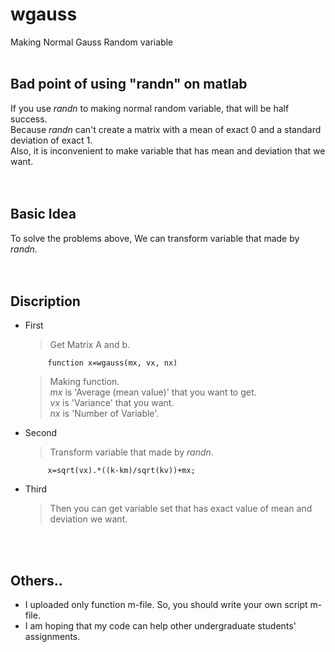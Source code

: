 # wgauss
Making Normal Gauss Random variable
<br/><br/>

## Bad point of using "randn" on matlab
If you use _randn_ to making normal random variable, that will be half success.   
Because _randn_ can't create a matrix with a mean of exact 0 and a standard deviation of exact 1.   
Also, it is inconvenient to make variable that has mean and deviation that we want.   
<br/><br/>

## Basic Idea
To solve the problems above, We can transform variable that made by _randn_.   
<br/><br/>

## Discription
 * First
   > Get Matrix A and b. 
   ```
        function x=wgauss(mx, vx, nx)
    ```
   > Making function.    
   > _mx_ is 'Average (mean value)' that you want to get.   
   > _vx_ is 'Variance' that you want.   
   > _nx_ is 'Number of Variable'.   

 * Second  
   > Transform variable that made by _randn_.        
   ```
        x=sqrt(vx).*((k-km)/sqrt(kv))+mx; 
    ```
 * Third
   > Then you can get variable set that has exact value of mean and deviation we want.
   
<br/><br/>

## Others..   
 * I uploaded only function m-file. So, you should write your own script m-file. 
 * I am hoping that my code can help other undergraduate students' assignments.
